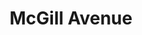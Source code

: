 ---
abv: 6.7%
alt:
availability: Keg
bitterness: 
description:
gravity: 
hops: 
img: beer.jpg
layout: beer
malt: 
modal-id: mcgill-avenue
title: McGill Avenue
on-tap: nope
sourness: 
style: IPA
---